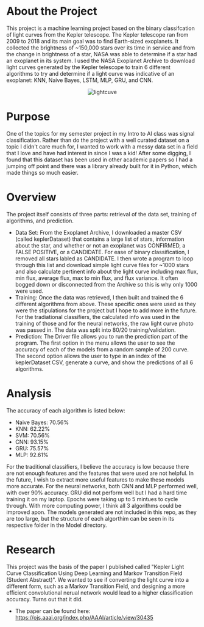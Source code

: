 # About the Project
This project is a machine learning project based on the binary classifcation of light curves from the Kepler telescope. The Kepler telescope ran from 2009 to 2018 and its main goal was to find Earth-sized exoplanets. It collected the brightness of ~150,000 stars over its time in service and from the change in brightness of a star, NASA was able to determine if a star had an exoplanet in its system. I used the NASA Exoplanet Archive to download light curves generated by the Kepler telescope to train 6 different algorithms to try and determine if a light curve was indicative of an exoplanet: KNN, Naive Bayes, LSTM, MLP, GRU, and CNN.

<p align="center">
  <img src="https://user-images.githubusercontent.com/112229422/235833110-6c573a9a-6c1a-4fa8-b407-40d486e4fab7.png" alt="lightcuve"/>
</p>

# Purpose
One of the topics for my semester project in my Intro to AI class was signal classification. Rather than do the project with a well curated dataset on a topic I didn't care much for, I wanted to work with a messy data set in a field that I love and have had interest in since I was a kid! After some digging, I found that this dataset has been used in other academic papers so I had a jumping off point and there was a library already built for it in Python, which made things so much easier.

# Overview
The project itself consists of three parts: retrieval of the data set, training of algorithms, and prediction.
 - Data Set: From the Exoplanet Archive, I downloaded a master CSV (called keplerDataset) that contains a large list of stars, information about the star, and whether or not an exoplanet was CONFIRMED, a FALSE POSITIVE, or a CANDIDATE. For ease of binary classification, I removed all stars labled as CANDIDATE. I then wrote a program to loop through this list and download simple light curve files for ~1000 stars and also calculate pertinent info about the light curve including max flux, min flux, average flux, max to min flux, and flux variance. It often bogged down or disconnected from the Archive so this is why only 1000 were used.
 - Training: Once the data was retrieved, I then built and trained the 6 different algorithms from above. These specific ones were used as they were the stipulations for the project but I hope to add more in the future. For the tradiational classifiers, the calculated info was used in the training of those and for the neural networks, the raw light curve photo was passed in. The data was split into 80/20 training/validation.
 - Prediction: The Driver file allows you to run the prediction part of the program. The first option in the menu allows the user to see the accuracy of each of the models from a random sample of 200 curve. The second option allows the user to type in an index of the keplerDataset CSV, generate a curve, and show the predictions of all 6 algorithms.

# Analysis
The accuracy of each algorithm is listed below:
 - Naive Bayes: 70.56%
 - KNN: 62.22%
 - SVM: 70.56%
 - CNN: 93.15%
 - GRU: 75.57%
 - MLP: 92.61%

For the traditional classifiers, I believe the accuracy is low because there are not enough features and the features that were used are not helpful. In the future, I wish to extract more useful features to make these models more accurate. For the neural networks, both CNN and MLP performed well, with over 90% accuracy. GRU did not perform well but I had a hard time training it on my laptop. Epochs were taking up to 5 mintues to cycle through. With more computing power, I think all 3 algorithms could be improved apon. The models generated are not included in this repo, as they are too large, but the structure of each algorthim can be seen in its respective folder in the Model directory.

# Research
This project was the basis of the paper I published called "Kepler Light Curve Classification Using Deep Learning and Markov Transition Field (Student Abstract)". We wanted to see if converting the light curve into a different form, such as a Markov Transition Field, and designing a more efficient convolutional nerual network would lead to a higher classification accuracy. Turns out that it did. 
 - The paper can be found here: https://ojs.aaai.org/index.php/AAAI/article/view/30435
